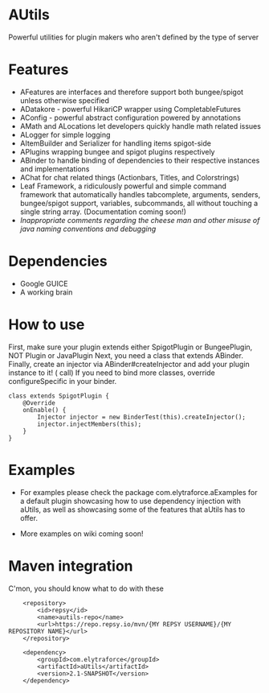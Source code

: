 # AUtils

Powerful utilities for plugin makers who aren't defined by the type of server

# Features
- AFeatures are interfaces and therefore support both bungee/spigot unless otherwise specified
- ADatakore - powerful HikariCP wrapper using CompletableFutures
- AConfig - powerful abstract configuration powered by annotations
- AMath and ALocations let developers quickly handle math related issues
- ALogger for simple logging 
- AItemBuilder and Serializer for handling items spigot-side
- APlugins wrapping bungee and spigot plugins respectively
- ABinder to handle binding of dependencies to their respective instances and implementations
- AChat for chat related things (Actionbars, Titles, and Colorstrings)
- Leaf Framework, a ridiculously powerful and simple command framework that
 automatically handles tabcomplete, arguments, senders, bungee/spigot support, variables, subcommands,
 all without touching a single string array. (Documentation coming soon!)
- *Inappropriate comments regarding the cheese man and other misuse of java naming conventions and debugging*

# Dependencies
- Google GUICE
- A working brain


# How to use
First, make sure your plugin extends either SpigotPlugin or BungeePlugin, NOT Plugin or JavaPlugin
Next, you need a class that extends ABinder.
Finally, create an injector via ABinder#createInjector and add your plugin instance to it! (<this> call)
If you need to bind more classes, override configureSpecific in your binder.

```
class extends SpigotPlugin {
    @Override
    onEnable() {
        Injector injector = new BinderTest(this).createInjector();
        injector.injectMembers(this);
    }
}
```

# Examples
- For examples please check the package com.elytraforce.aExamples 
for a default plugin showcasing how to use dependency injection with
aUtils, as well as showcasing some of the features that aUtils has to offer.

- More examples on wiki coming soon!

# Maven integration

C'mon, you should know what to do with these

```
    <repository>
        <id>repsy</id>
        <name>autils-repo</name>
        <url>https://repo.repsy.io/mvn/{MY REPSY USERNAME}/{MY REPOSITORY NAME}</url>
    </repository>

    <dependency>
        <groupId>com.elytraforce</groupId>
        <artifactId>aUtils</artifactId>
        <version>2.1-SNAPSHOT</version>
    </dependency>

```